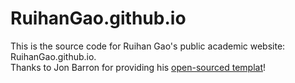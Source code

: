# RuihanGao.github.io
This is the source code for Ruihan Gao's public academic website: RuihanGao.github.io. <br>
Thanks to Jon Barron for providing his [open-sourced templat](https://github.com/jonbarron/website/tree/master)!